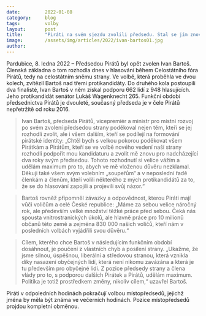 ```yaml
---
date:         2022-01-08
category:     blog
tags:         volby
layout:       post
title:        "Piráti na svém sjezdu zvolili předsedu. Stal se jím znovu Ivan Bartoš"
image:        /assets/img/articles/2022/ivan-bartos01.jpg
author:       
---
```




Pardubice, 8. ledna 2022 – Předsedou Pirátů byl opět zvolen Ivan Bartoš. Členská základna o tom rozhodla dnes v hlasování během Celostátního fóra Pirátů, tedy na celostátním sněmu strany. Ve volbě, která proběhla ve dvou kolech, zvítězil Bartoš nad třemi protikandidáty. Do druhého kola postoupili dva finalisté, Ivan Bartoš v něm získal podporu 662 lidí z 948 hlasujících. Jeho protikandidát senátor Lukáš Wagenknecht 265. Funkční období předsednictva Pirátů je dvouleté, současný předseda je v čele Pirátů nepřetržitě od roku 2016. 

> Ivan Bartoš, předseda Pirátů, vicepremiér a ministr pro místní rozvoj po svém zvolení předsedou strany poděkoval nejen těm, kteří se jej rozhodli zvolit, ale i všem dalším, kteří se podílejí na formování pirátské identity: „Chtěl bych s velkou pokorou poděkovat všem Pirátkám a Pirátům, kteří se ve volbě nového vedení naší strany rozhodli podpořit mou kandidaturu a zvolit mě znovu pro nadcházející dva roky svým předsedou. Tohoto rozhodnutí si velice vážím a udělám maximum pro to, abych ve mě vloženou důvěru nezklamal. Děkuji také všem svým volebním „soupeřům“ a v neposlední řadě členkám a členům, kteří volili některého z mých protikandidátů za to, že se do hlasování zapojili a projevili svůj názor.“

> Bartoš rovněž připomněl závazky a odpovědnost, kterou Piráti mají vůči voličům a celé České republice: „Máme za sebou velice náročný rok, ale především velké množství těžké práce před sebou. Čeká nás spousta vnitrostranických úkolů, ale hlavně práce pro 10 milionů občanů této země a zejména 830 000 našich voličů, kteří nám v posledních volbách vyjádřili svou důvěru.“

> Cílem, kterého chce Bartoš v následujícím funkčním období dosáhnout, je poučení z vlastních chyb a posílení strany. „Ukažme, že jsme silnou, úspěšnou, liberální a středovou stranou, která vznikla díky nasazení obyčejných lidí, která není nikomu zavázána a která je tu především pro obyčejné lidi. Z pozice předsedy strany a člena vlády pro to, s podporou dalších Pirátek a Pirátů, udělám maximum. Politika je totiž prostředkem změny, nikoliv cílem,“ uzavřel Bartoš.

Piráti v odpoledních hodinách pokračují volbou místopředsedů, jejichž jména by měla být známa ve večerních hodinách. Pozice místopředsedů projdou kompletní obměnou.

 
